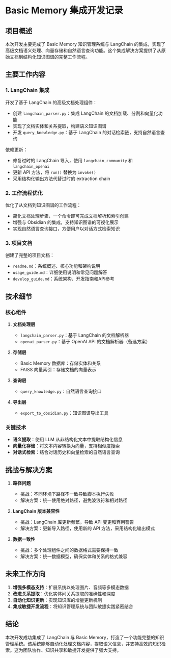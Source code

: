 # Basic Memory 集成开发记录

## 项目概述

本次开发主要完成了 Basic Memory 知识管理系统与 LangChain 的集成，实现了高级文档语义处理、向量存储和自然语言查询功能。这个集成解决方案提供了从原始文档到结构化知识图谱的完整工作流程。

## 主要工作内容

### 1. LangChain 集成

开发了基于 LangChain 的高级文档处理组件：

- 创建 `langchain_parser.py`：集成 LangChain 的文档加载、分割和向量化功能
- 实现了文档实体和关系提取，构建语义知识图谱
- 开发 `query_knowledge.py`：基于 LangChain 的对话检索链，支持自然语言查询

依赖更新：

- 修复过时的 LangChain 导入，使用 `langchain_community` 和 `langchain_openai`
- 更新 API 方法，将 `run()` 替换为 `invoke()`
- 采用结构化输出方法代替过时的 extraction chain

### 2. 工作流程优化

优化了从文档到知识图谱的工作流程：

- 简化文档处理步骤，一个命令即可完成文档解析和索引创建
- 增强与 Obsidian 的集成，支持知识图谱的可视化展示
- 实现自然语言查询接口，方便用户以对话方式检索知识

### 3. 项目文档

创建了完整的项目文档：

- `readme.md`：系统概述、核心功能和架构说明
- `usage_guide.md`：详细使用说明和常见问题解答
- `develop_guide.md`：系统架构、开发指南和API参考

## 技术细节

### 核心组件

1. **文档处理层**
   - `langchain_parser.py`：基于 LangChain 的文档解析器
   - `openai_parser.py`：基于 OpenAI API 的文档解析器（备选方案）

2. **存储层**
   - Basic Memory 数据库：存储实体和关系
   - FAISS 向量索引：存储文档的向量表示

3. **查询层**
   - `query_knowledge.py`：自然语言查询接口

4. **导出层**
   - `export_to_obsidian.py`：知识图谱导出工具

### 关键技术

- **语义提取**：使用 LLM 从非结构化文本中提取结构化信息
- **向量化存储**：将文本内容转换为向量，支持相似度搜索
- **对话式检索**：结合对话历史和向量检索的自然语言查询

## 挑战与解决方案

1. **路径问题**
   - 挑战：不同环境下路径不一致导致脚本执行失败
   - 解决方案：统一使用绝对路径，避免波浪符和相对路径

2. **LangChain 版本兼容性**
   - 挑战：LangChain 库更新频繁，导致 API 变更和弃用警告
   - 解决方案：更新导入路径，使用新的 API 方法，采用结构化输出模式

3. **数据一致性**
   - 挑战：多个处理组件之间的数据格式需要保持一致
   - 解决方案：统一数据模型，确保实体和关系的格式兼容

## 未来工作方向

1. **增强多模态支持**：扩展系统以处理图片、音频等多模态数据
2. **改进关系提取**：优化实体间关系提取的准确性和深度
3. **自动化知识更新**：实现知识库的增量更新机制
4. **集成敏捷开发流程**：将知识管理系统与团队敏捷实践紧密结合

## 结论

本次开发成功集成了 LangChain 与 Basic Memory，打造了一个功能完整的知识管理系统。该系统能够自动化处理文档内容，提取语义信息，并支持高效的知识检索。这为团队协作、知识共享和敏捷开发提供了强大支持。
